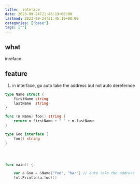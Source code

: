 ```yaml
---
title:  inteface
date: 2023-09-24T21:46:19+08:00
lastmod: 2023-09-24T21:46:19+08:00
categories: ["base"]
tags: [""]
---
```


## what

inreface 



## feature


1. in interface,  go auto take the address but not auto derefernce 

```go
type Name struct {
	firstName string
	lastName  string
}

func (n Name) foo() string {
	return n.firstName + " " + n.lastName
}

type Goo interface {
	foo() string
}




func main() {

	var a Goo = &Name{"foo", "bar"} // auto take the address 
	fmt.Println(a.foo())  

```

